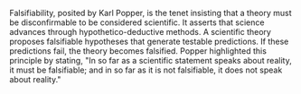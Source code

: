 
Falsifiability, posited by Karl Popper, is the tenet insisting that a theory must be disconfirmable to be considered scientific. It asserts that science advances through hypothetico-deductive methods. A scientific theory proposes falsifiable hypotheses that generate testable predictions. If these predictions fail, the theory becomes falsified. Popper highlighted this principle by stating, "In so far as a scientific statement speaks about reality, it must be falsifiable; and in so far as it is not falsifiable, it does not speak about reality."


